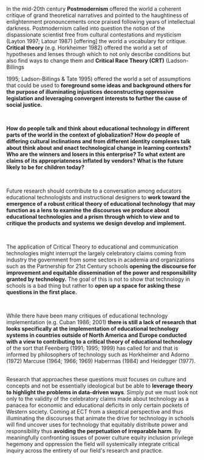 <p><span style=font-weight: 400;>In the mid-20th century </span><strong>Postmodernism</strong><span style=font-weight: 400;> offered the world a coherent critique of grand theoretical narratives and pointed to the haughtiness of enlightenment pronouncements once praised following years of intellectual darkness. Postmodernism called into question the notion of the dispassionate scientist free from cultural contestations and mysticism (Layton 1997; Latour 1987) [offering] the world a vocabulary for critique. </span><strong>Critical theory</strong><span style=font-weight: 400;> (e.g. Horkheimer 1982) offered the world a set of hypotheses and lenses through which to not only describe conditions but also find ways to change them and </span><strong>Critical Race Theory (CRT)</strong><span style=font-weight: 400;> (Ladson-Billings</span></p>  <p><span style=font-weight: 400;>1995; Ladson-Billings &amp; Tate 1995) offered the world a set of assumptions that could be used to </span><strong>foreground some ideas and background others for the purpose of illuminating injustices</strong><span style=font-weight: 400;> </span><strong>deconstructing oppressive legislation and leveraging convergent interests to further the cause of social justice.</strong></p>  <p> </p>  <p><strong>How do people talk and think about educational technology in different parts of the world in the context of globalization? How do people of differing cultural inclinations and from different identity complexes talk about think about and enact technological change in learning contexts?</strong> <strong>Who are the winners and losers in this enterprise? To what extent are claims of its appropriateness inflated by vendors? What is the future likely to be for children today?</strong></p>  <p> </p>  <p><span style=font-weight: 400;>Future research should contribute to a conversation among educators educational technologists and instructional designers to </span><strong>work toward the emergence of a robust critical theory of educational technology that may function as a lens to examine the discourses we produce about educational technologies and a prism through which to view and to critique the products and systems we design develop and implement.</strong><span style=font-weight: 400;> </span></p>  <p> </p>  <p><span style=font-weight: 400;>The application of Critical Theory to educational and communication technologies might interrupt the largely celebratory claims coming from industry the government from some sectors in academia and organizations such as the Partnership for 21st Century schools </span><strong>opening the discourse for improvement and equitable dissemination of the power and responsibility granted by technology.</strong><span style=font-weight: 400;> The goal of this is not to show that technology in schools is a bad thing but rather to </span><strong>open up a space for asking these questions in the first place.</strong></p>  <p> </p>  <p><span style=font-weight: 400;>While there have been many critiques of educational technology implementation (e.g. Cuban 1986; 2001) </span><strong>there is still a lack of research that looks specifically at the implementation of educational technology systems in countries outside of North America and Europe conducted with a view to contributing to a critical theory of educational technology</strong><span style=font-weight: 400;> of the sort that Feenberg (1991; 1995; 1999) has called for and that is informed by philosophers of technology such as Horkheimer and Adorno (1972) Marcuse (1964; 1966; 1969) Haberrnas (1984) and Heidegger (1977).</span></p>  <p><br><span style=font-weight: 400;>Research that approaches these questions must focuses on culture and concepts and not be essentially ideological but be able to </span><strong>leverage theory to highlight the problems in data-driven ways</strong><span style=font-weight: 400;>. Simply put we must look not only to the validity of the celebratory claims made about technology as a panacea for economic and educational deficits in only certain pockets of Western society. Coming at ECT from a skeptical perspective and thus illuminating the discourses that animate the drive for technology in schools will find uncover uses for technology that equitably distribute power and responsibility thus </span><strong>avoiding the perpetuation of irreparable harm</strong><span style=font-weight: 400;>. By meaningfully confronting issues of power culture equity inclusion privilege hegemony and oppression the field will systemically integrate critical inquiry across the entirety of our field's research and practice.</span></p>